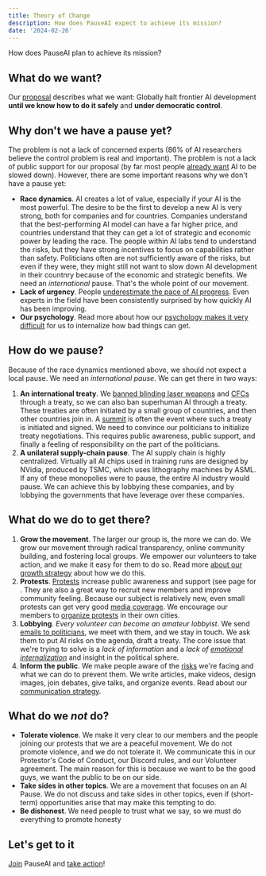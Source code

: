 ```yaml
---
title: Theory of Change
description: How does PauseAI expect to achieve its mission?
date: '2024-02-26'
---
```


How does PauseAI plan to achieve its mission?

## What do we want?

Our [proposal](/proposal) describes what we want: Globally halt frontier AI development **until we know how to do it safely** and **under democratic control**.

## Why don't we have a pause yet?

The problem is not a lack of concerned experts (86% of AI researchers believe the control problem is real and important).
The problem is not a lack of public support for our proposal (by far most people [already want](/polls-and-surveys) AI to be slowed down).
However, there are some important reasons why we don't have a pause yet:

- **Race dynamics**.
  AI creates a lot of value, especially if your AI is the most powerful.
  The desire to be the first to develop a new AI is very strong, both for companies and for countries.
  Companies understand that the best-performing AI model can have a far higher price, and countries understand that they can get a lot of strategic and economic power by leading the race.
  The people within AI labs tend to understand the risks, but they have strong incentives to focus on capabilities rather than safety.
  Politicians often are not sufficiently aware of the risks, but even if they were, they might still not want to slow down AI development in their countnry because of the economic and strategic benefits.
  We need an _international_ pause.
  That's the whole point of our movement.
- **Lack of urgency**.
  People [underestimate the pace of AI progress](/urgency).
  Even experts in the field have been consistently surprised by how quickly AI has been improving.
- **Our psychology**.
  Read more about how our [psychology makes it very difficult](/psychology-of-x-risk) for us to internalize how bad things can get.

## How do we pause?

Because of the race dynamics mentioned above, we should not expect a local pause.
We need an _international pause_.
We can get there in two ways:

1. **An international treaty**. We [banned blinding laser weapons](https://en.wikipedia.org/wiki/Protocol_on_Blinding_Laser_Weapons) and [CFCs](https://en.wikipedia.org/wiki/Montreal_Protocol) through a treaty, so we can also ban superhuman AI through a treaty. These treaties are often initiated by a small group of countries, and then other countries join in. A [summit](/summit) is often the event where such a treaty is initiated and signed. We need to convince our politicians to initialize treaty negotiations. This requires public awareness, public support, and finally a feeling of responsibility on the part of the politicians.
2. **A unilateral supply-chain pause**. The AI supply chain is highly centralized. Virtually all AI chips used in training runs are designed by NVidia, produced by TSMC, which uses lithography machines by ASML. If any of these monopolies were to pause, the entire AI industry would pause. We can achieve this by lobbying these companies, and by lobbying the governments that have leverage over these companies.

## What do we do to get there?

1. **Grow the movement**. The larger our group is, the more we can do. We grow our movement through radical transparency, online community building, and fostering local groups. We empower our volunteers to take action, and we make it easy for them to do so. Read more [about our growth strategy](/growth-strategy) about how we do this.
2. **Protests**. [Protests](/protests) increase public awareness and support (see page for . They are also a great way to recruit new members and improve community feeling. Because our subject is relatively new, even small protests can get very good [media coverage](/press). We encourage our members to [organize protests](/organizing-a-protest) in their own cities.
3. **Lobbying**. _Every volunteer can become an amateur lobbyist_. We send [emails to politicians](/email-builder), we meet with them, and we stay in touch. We ask them to put AI risks on the agenda, draft a treaty. The core issue that we're trying to solve is a _lack of information_ and a _lack of [emotional internalization](/psychology-of-x-risk)_ and insight in the political sphere.
4. **Inform the public**. We make people aware of the [risks](/risks) we're facing and what we can do to prevent them. We write articles, make videos, design images, join debates, give talks, and organize events. Read about our [communication strategy](/communication-strategy).

## What do we _not_ do?

- **Tolerate violence**. We make it very clear to our members and the people joining our protests that we are a peaceful movement. We do not promote violence, and we do not tolerate it. We communicate this in our Protestor's Code of Conduct, our Discord rules, and our Volunteer agreement. The main reason for this is because we want to be the good guys, we want the public to be on our side.
- **Take sides in other topics**. We are a movement that focuses on an AI Pause. We do not discuss and take sides in other topics, even if (short-term) opportunities arise that may make this tempting to do.
- **Be dishonest**. We need people to trust what we say, so we must do everything to promote honesty

## Let's get to it

[Join](/join) PauseAI and [take action](/action)!
